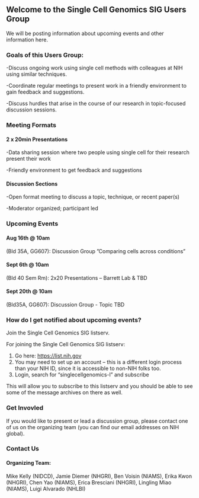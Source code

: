 ## Welcome to the Single Cell Genomics SIG Users Group

We will be posting information about upcoming events and other information here.

### Goals of this Users Group:
-Discuss ongoing work using single cell methods with colleagues at NIH using similar techniques.

-Coordinate regular meetings to present work in a friendly environment to gain feedback and suggestions.

-Discuss hurdles that arise in the course of our research in topic-focused discussion sessions.

### Meeting Formats

#### 2 x 20min Presentations
-Data sharing session where two people using single cell for their research present their work

-Friendly environment to get feedback and suggestions

#### Discussion Sections
-Open format meeting to discuss a topic, technique, or recent paper(s)

-Moderator organized; participant led


### Upcoming Events

#### Aug 16th @ 10am 
(Bld 35A, GG607): Discussion Group ”Comparing cells across conditions”

#### Sept 6th @ 10am 
(Bld 40 Sem Rm): 2x20 Presentations – Barrett Lab & TBD

#### Sept 20th @ 10am 
(Bld35A, GG607): Discussion Group - Topic TBD



### How do I get notified about upcoming events?

Join the Single Cell Genomics SIG listserv.

For joining the Single Cell Genomics SIG listserv:
1. Go here: https://list.nih.gov
2. You may need to set up an account – this is a different login process than your NIH ID, since it is accessible to non-NIH folks too.
3. Login, search for “singlecellgenomics-l” and subscribe

This will allow you to subscribe to this listserv and you should be able to see some of the message archives on there as well.



### Get Invovled

If you would like to present or lead a discussion group, please contact one of us on the organizing team (you can find our email addresses on NIH global).





### Contact Us 

#### Organizing Team:

Mike Kelly (NIDCD),
Jamie Diemer (NHGRI),
Ben Voisin (NIAMS),
Erika Kwon (NHGRI),
Chen Yao (NIAMS),
Erica Bresciani (NHGRI),
Lingling Miao (NIAMS),
Luigi Alvarado (NHLBI)



